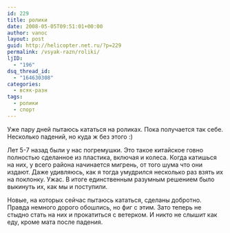 ```yaml
---
id: 229
title: ролики
date: 2008-05-05T09:51:01+00:00
author: vanoc
layout: post
guid: http://helicopter.net.ru/?p=229
permalink: /vsyak-razn/roliki/
ljID:
  - "196"
dsq_thread_id:
  - "164630308"
categories:
  - всяк-разн
tags:
  - ролики
  - спорт
---
```

Уже пару дней пытаюсь кататься на роликах. Пока получается так себе. Несколько падений, но куда ж без этого :)

Лет 5-7 назад были у нас погремушки. Это такое китайское говно полностью сделанное из пластика, включая и колеса. Когда катишься на них, у всего района начинается мигрень, от того шума что они издают. Даже удивляюсь, как я тогда умудрился несколько раз взять их на поклонку. Ужас. В итоге единственным разумным решением было выкинуть их, как мы и поступили.

Новые, на которых сейчас пытаюсь кататься, сделаны добротно. Правда немного дорого обошлись, но фиг с этим. Зато теперь не стыдно стать на них и прокатиться с ветерком. И никто не слышит как еду, кроме мата после падения.